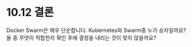 # 10.12 결론

Docker Swarm은 매우 단순합니다. Kubernetes와  Swarm중 누가 승자일까요?  
둘 중 무엇이 적합한지 확인 후에 결정을 내리는 것이 맞지 않을까요?


